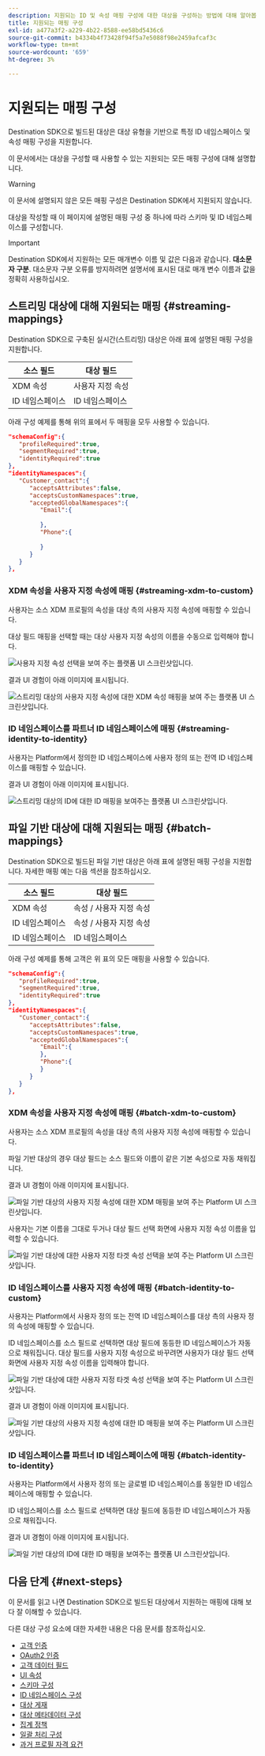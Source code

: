 ```yaml
---
description: 지원되는 ID 및 속성 매핑 구성에 대한 대상을 구성하는 방법에 대해 알아봅니다.
title: 지원되는 매핑 구성
exl-id: a477a3f2-a229-4b22-8588-ee58bd5436c6
source-git-commit: b4334b4f73428f94f5a7e5088f98e2459afcaf3c
workflow-type: tm+mt
source-wordcount: '659'
ht-degree: 3%

---
```


# 지원되는 매핑 구성

Destination SDK으로 빌드된 대상은 대상 유형을 기반으로 특정 ID 네임스페이스 및 속성 매핑 구성을 지원합니다.

이 문서에서는 대상을 구성할 때 사용할 수 있는 지원되는 모든 매핑 구성에 대해 설명합니다.

>[!WARNING]
>
>이 문서에 설명되지 않은 모든 매핑 구성은 Destination SDK에서 지원되지 않습니다.

대상을 작성할 때 이 페이지에 설명된 매핑 구성 중 하나에 따라 스키마 및 ID 네임스페이스를 구성합니다.

>[!IMPORTANT]
>
>Destination SDK에서 지원하는 모든 매개변수 이름 및 값은 다음과 같습니다. **대소문자 구분**. 대소문자 구분 오류를 방지하려면 설명서에 표시된 대로 매개 변수 이름과 값을 정확히 사용하십시오.

## 스트리밍 대상에 대해 지원되는 매핑 {#streaming-mappings}

Destination SDK으로 구축된 실시간(스트리밍) 대상은 아래 표에 설명된 매핑 구성을 지원합니다.

| 소스 필드 | 대상 필드 |
| --- | --- |
| XDM 속성 | 사용자 지정 속성 |
| ID 네임스페이스 | ID 네임스페이스 |

아래 구성 예제를 통해 위의 표에서 두 매핑을 모두 사용할 수 있습니다.

```json
"schemaConfig":{
   "profileRequired":true,
   "segmentRequired":true,
   "identityRequired":true
},
"identityNamespaces":{
   "Customer_contact":{
      "acceptsAttributes":false,
      "acceptsCustomNamespaces":true,
      "acceptedGlobalNamespaces":{
         "Email":{
            
         },
         "Phone":{
            
         }
      }
   }
},
```

### XDM 속성을 사용자 지정 속성에 매핑 {#streaming-xdm-to-custom}

사용자는 소스 XDM 프로필의 속성을 대상 측의 사용자 지정 속성에 매핑할 수 있습니다.

대상 필드 매핑을 선택할 때는 대상 사용자 지정 속성의 이름을 수동으로 입력해야 합니다.

![사용자 지정 속성 선택을 보여 주는 플랫폼 UI 스크린샷입니다.](../../assets/functionality/destination-configuration/mapping-streaming-select-custom-attribute.png)

결과 UI 경험이 아래 이미지에 표시됩니다.

![스트리밍 대상의 사용자 지정 속성에 대한 XDM 속성 매핑을 보여 주는 플랫폼 UI 스크린샷입니다.](../../assets/functionality/destination-configuration/mapping-streaming-xdm-custom.png)

### ID 네임스페이스를 파트너 ID 네임스페이스에 매핑 {#streaming-identity-to-identity}

사용자는 Platform에서 정의한 ID 네임스페이스에 사용자 정의 또는 전역 ID 네임스페이스를 매핑할 수 있습니다.

결과 UI 경험이 아래 이미지에 표시됩니다.

![스트리밍 대상의 ID에 대한 ID 매핑을 보여주는 플랫폼 UI 스크린샷입니다.](../../assets/functionality/destination-configuration/mapping-streaming-identity-identity.png)

## 파일 기반 대상에 대해 지원되는 매핑 {#batch-mappings}

Destination SDK으로 빌드된 파일 기반 대상은 아래 표에 설명된 매핑 구성을 지원합니다. 자세한 매핑 예는 다음 섹션을 참조하십시오.

| 소스 필드 | 대상 필드 |
| --- | --- |
| XDM 속성 | 속성 / 사용자 지정 속성 |
| ID 네임스페이스 | 속성 / 사용자 지정 속성 |
| ID 네임스페이스 | ID 네임스페이스 |

아래 구성 예제를 통해 고객은 위 표의 모든 매핑을 사용할 수 있습니다.

```json
"schemaConfig":{
   "profileRequired":true,
   "segmentRequired":true,
   "identityRequired":true
},
"identityNamespaces":{
   "Customer_contact":{
      "acceptsAttributes":false,
      "acceptsCustomNamespaces":true,
      "acceptedGlobalNamespaces":{
         "Email":{
         },
         "Phone":{
         }
      }
   }
},
```

### XDM 속성을 사용자 지정 속성에 매핑 {#batch-xdm-to-custom}

사용자는 소스 XDM 프로필의 속성을 대상 측의 사용자 지정 속성에 매핑할 수 있습니다.

파일 기반 대상의 경우 대상 필드는 소스 필드와 이름이 같은 기본 속성으로 자동 채워집니다.

결과 UI 경험이 아래 이미지에 표시됩니다.

![파일 기반 대상의 사용자 지정 속성에 대한 XDM 매핑을 보여 주는 Platform UI 스크린샷입니다.](../../assets/functionality/destination-configuration/mapping-batch-xdm-custom.png)

사용자는 기본 이름을 그대로 두거나 대상 필드 선택 화면에 사용자 지정 속성 이름을 입력할 수 있습니다.

![파일 기반 대상에 대한 사용자 지정 타겟 속성 선택을 보여 주는 Platform UI 스크린샷입니다.](../../assets/functionality/destination-configuration/mapping-batch-custom-attribute.png)

### ID 네임스페이스를 사용자 지정 속성에 매핑 {#batch-identity-to-custom}

사용자는 Platform에서 사용자 정의 또는 전역 ID 네임스페이스를 대상 측의 사용자 정의 속성에 매핑할 수 있습니다.

ID 네임스페이스를 소스 필드로 선택하면 대상 필드에 동등한 ID 네임스페이스가 자동으로 채워집니다. 대상 필드를 사용자 지정 속성으로 바꾸려면 사용자가 대상 필드 선택 화면에 사용자 지정 속성 이름을 입력해야 합니다.

![파일 기반 대상에 대한 사용자 지정 타겟 속성 선택을 보여 주는 Platform UI 스크린샷입니다.](../../assets/functionality/destination-configuration/mapping-batch-custom-attribute.png)

결과 UI 경험이 아래 이미지에 표시됩니다.

![파일 기반 대상의 사용자 지정 속성에 대한 ID 매핑을 보여 주는 Platform UI 스크린샷입니다.](../../assets/functionality/destination-configuration/mapping-batch-identity-custom.png)

### ID 네임스페이스를 파트너 ID 네임스페이스에 매핑 {#batch-identity-to-identity}

사용자는 Platform에서 사용자 정의 또는 글로벌 ID 네임스페이스를 동일한 ID 네임스페이스에 매핑할 수 있습니다.

ID 네임스페이스를 소스 필드로 선택하면 대상 필드에 동등한 ID 네임스페이스가 자동으로 채워집니다.

결과 UI 경험이 아래 이미지에 표시됩니다.

![파일 기반 대상의 ID에 대한 ID 매핑을 보여주는 플랫폼 UI 스크린샷입니다.](../../assets/functionality/destination-configuration/mapping-batch-identity-identity.png)


## 다음 단계 {#next-steps}

이 문서를 읽고 나면 Destination SDK으로 빌드된 대상에서 지원하는 매핑에 대해 보다 잘 이해할 수 있습니다.

다른 대상 구성 요소에 대한 자세한 내용은 다음 문서를 참조하십시오.

* [고객 인증](customer-authentication.md)
* [OAuth2 인증](oauth2-authentication.md)
* [고객 데이터 필드](customer-data-fields.md)
* [UI 속성](ui-attributes.md)
* [스키마 구성](schema-configuration.md)
* [ID 네임스페이스 구성](identity-namespace-configuration.md)
* [대상 게재](destination-delivery.md)
* [대상 메타데이터 구성](audience-metadata-configuration.md)
* [집계 정책](aggregation-policy.md)
* [일괄 처리 구성](batch-configuration.md)
* [과거 프로필 자격 요건](historical-profile-qualifications.md)
